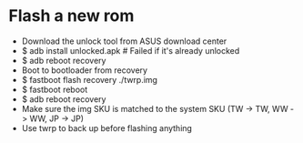 Flash a new rom
=====
* Download the unlock tool from ASUS download center
* $ adb install unlocked.apk # Failed if it's already unlocked
* $ adb reboot recovery
* Boot to bootloader from recovery
* $ fastboot flash recovery ./twrp.img
* $ fastboot reboot
* $ adb reboot recovery
* Make sure the img SKU is matched to the system SKU (TW -> TW, WW -> WW, JP -> JP)
* Use twrp to back up before flashing anything
